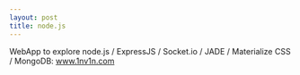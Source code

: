 ```yaml
---
layout: post
title: node.js
---
```


WebApp to explore node.js / ExpressJS / Socket.io / JADE / Materialize CSS / MongoDB: www.1nv1n.com
